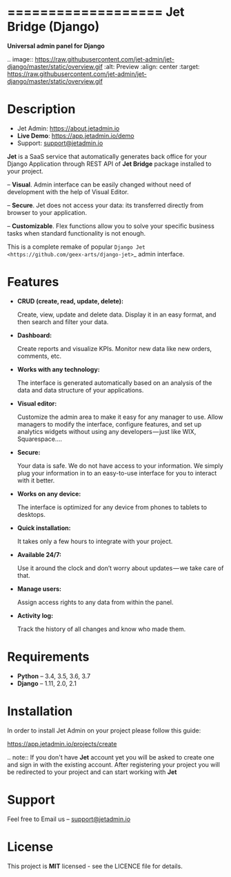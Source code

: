===================
Jet Bridge (Django)
===================

**Universal admin panel for Django**

.. image:: https://raw.githubusercontent.com/jet-admin/jet-django/master/static/overview.gif
    :alt: Preview
    :align: center
    :target: https://raw.githubusercontent.com/jet-admin/jet-django/master/static/overview.gif

Description
===========

* Jet Admin: https://about.jetadmin.io
* **Live Demo**: https://app.jetadmin.io/demo
* Support: support@jetadmin.io

**Jet** is a SaaS service that automatically generates back office for your Django Application through REST API of **Jet Bridge** package installed to your project.

– **Visual**. Admin interface can be easily changed without need of development with the help of Visual Editor. 

– **Secure**. Jet does not access your data: its transferred directly from browser to your application.

– **Customizable**. Flex functions allow you to solve your specific business tasks when standard functionality is not enough.

This is a complete remake of popular `Django Jet <https://github.com/geex-arts/django-jet>`_ admin interface.

Features
========

- **CRUD (create, read, update, delete):**
  
  Create, view, update and delete data. Display it in an easy format, and then search and filter your data.

- **Dashboard:** 

  Create reports and visualize KPIs. Monitor new data like new orders, comments, etc.
  
- **Works with any technology:** 

  The interface is generated automatically based on an analysis of the data and data structure of your applications.

- **Visual editor:** 
  
  Customize the admin area to make it easy for any manager to use. Allow managers to modify the interface, configure features, and set up analytics widgets without using any developers — just like WIX, Squarespace….

- **Secure:** 

  Your data is safe. We do not have access to your information. We simply plug your information in to an easy-to-use interface for you to interact with it better.

- **Works on any device:** 

  The interface is optimized for any device from phones to tablets to desktops.

- **Quick installation:** 

  It takes only a few hours to integrate with your project.

- **Available 24/7:** 

  Use it around the clock and don’t worry about updates — we take care of that.

- **Manage users:** 

  Assign access rights to any data from within the panel.

- **Activity log:** 

  Track the history of all changes and know who made them.

Requirements
============

- **Python** – 3.4, 3.5, 3.6, 3.7
- **Django** – 1.11, 2.0, 2.1

Installation
============

In order to install Jet Admin on your project please follow this guide:

https://app.jetadmin.io/projects/create

.. note:: 
    If you don't have **Jet** account yet you will be asked to create one and sign in with the existing account.
    After registering your project you will be redirected to your project and can start working with **Jet**

Support
=======

Feel free to Email us – support@jetadmin.io

License
=======

This project is **MIT** licensed - see the LICENCE file for details.
